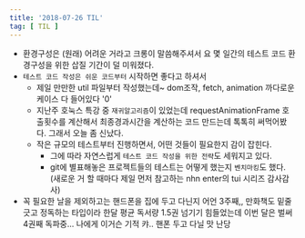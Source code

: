 ```yaml
---
title: '2018-07-26 TIL'
tag: [ TIL ]
---
```


* 환경구성은 (원래) 어려운 거라고 크롱이 말씀해주셔서 요 몇 일간의 테스트 코드 환경구성을 위한 삽질 기간이 덜 미워졌다.
* `테스트 코드 작성은 쉬운 코드부터` 시작하면 좋다고 하셔서
  * 제일 만만한 util 파일부터 작성했는데~ dom조작, fetch, animation 까다로운 케이스 다 들어있다 '0'
  * 지난주 호눅스 특강 중 `재귀알고리즘`이 있었는데 requestAnimationFrame 호출횟수를 계산해서 최종경과시간을 계산하는 코드 만드는데 톡톡히 써먹어봤다. 그래서 오늘 좀 신났다.
  * 작은 규모의 테스트부터 진행하면서, 어떤 것들이 필요한지 감이 잡힌다.
    * 그에 따라 자연스럽게 `테스트 코드 작성을 위한 전략`도 세워지고 있다.
    * git에 별표해놓은 프로젝트들의 테스트는 어떻게 했는지 `벤치마킹`도 했다. (새로운 거 할 때마다 제일 먼저 참고하는 nhn enter의 tui 시리즈 감사감사)
* 꼭 필요한 날을 제외하고는 핸드폰을 집에 두고 다닌지 어언 3주째,, 만화책도 밑줄 긋고 정독하는 타입이라 한달 평균 독서량 1.5권 넘기기 힘들었는데 이번 달은 벌써 4권째 독파중... 나에게 이거슨 기적 캬.. 핸폰 두고 다닐 맛 난당


